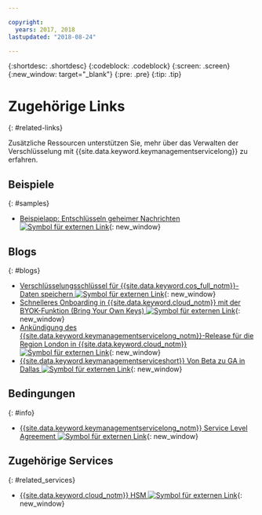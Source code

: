 ```yaml
---

copyright:
  years: 2017, 2018
lastupdated: "2018-08-24"

---
```


{:shortdesc: .shortdesc}
{:codeblock: .codeblock}
{:screen: .screen}
{:new_window: target="_blank"}
{:pre: .pre}
{:tip: .tip}

# Zugehörige Links
{: #related-links}

Zusätzliche Ressourcen unterstützen Sie, mehr über das Verwalten der Verschlüsselung mit {{site.data.keyword.keymanagementservicelong}} zu erfahren.

## Beispiele
{: #samples}

- [Beispielapp: Entschlüsseln geheimer Nachrichten ![Symbol für externen Link](../../icons/launch-glyph.svg "Symbol für externen Link")](https://github.com/IBM-Bluemix/key-protect-helloworld-python){: new_window}

## Blogs
{: #blogs}

- [Verschlüsselungsschlüssel für {{site.data.keyword.cos_full_notm}}-Daten speichern ![Symbol für externen Link](../../icons/launch-glyph.svg "Symbol für externen Link")](https://www.ibm.com/w3-techblog/use-cases/2018/06/encryption-keys-cloud-object-storage/){: new_window}
- [Schnelleres Onboarding in {{site.data.keyword.cloud_notm}} mit der BYOK-Funktion (Bring Your Own Keys) ![Symbol für externen Link](../../icons/launch-glyph.svg "Symbol für externen Link")](https://www.ibm.com/w3-techblog/security/2018/06/byok-key-protect/){: new_window}
- [Ankündigung des {{site.data.keyword.keymanagementservicelong_notm}}-Release für die Region London in {{site.data.keyword.cloud_notm}} ![Symbol für externen Link](../../icons/launch-glyph.svg "Symbol für externen Link")](https://www.ibm.com/blogs/bluemix/2017/12/announcing-ibm-key-protect-london-region-release-ibm-cloud/){: new_window}
- [{{site.data.keyword.keymanagementserviceshort}} Von Beta zu GA in Dallas ![Symbol für externen Link](../../icons/launch-glyph.svg "Symbol für externen Link")](https://www.ibm.com/blogs/bluemix/2016/12/dallas-key-protect-ga/){: new_window}

## Bedingungen
{: #info}

- [{{site.data.keyword.keymanagementservicelong_notm}} Service Level Agreement ![Symbol für externen Link](../../icons/launch-glyph.svg "Symbol für externen Link")](https://www.ibm.com/software/sla/sladb.nsf/sla/bm-7603-02){: new_window}

## Zugehörige Services
{: #related_services}

- [{{site.data.keyword.cloud_notm}} HSM ![Symbol für externen Link](../../icons/launch-glyph.svg "Symbol für externen Link")](https://www.ibm.com/cloud/hardware-security-module){: new_window}

